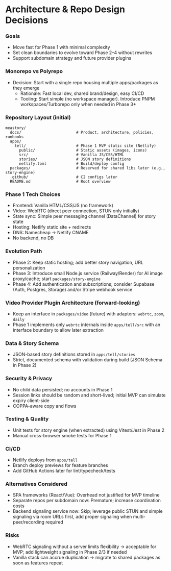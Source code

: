 # Architecture & Repo Design Decisions

### Goals
- Move fast for Phase 1 with minimal complexity
- Set clean boundaries to evolve toward Phase 2–4 without rewrites
- Support subdomain strategy and future provider plugins

### Monorepo vs Polyrepo
- Decision: Start with a single repo housing multiple apps/packages as they emerge
  - Rationale: Fast local dev, shared brand/design, easy CI/CD
  - Tooling: Start simple (no workspace manager). Introduce PNPM workspaces/Turborepo only when needed in Phase 3+

### Repository Layout (initial)
```
meastory/
  docs/                        # Product, architecture, policies, runbooks
  apps/
    tell/                      # Phase 1 MVP static site (Netlify)
      public/                  # Static assets (images, icons)
      src/                     # Vanilla JS/CSS/HTML
      stories/                 # JSON story definitions
      netlify.toml             # Build/deploy config
  packages/                    # Reserved for shared libs later (e.g., story-engine)
  .github/                     # CI configs later
  README.md                    # Root overview
```

### Phase 1 Tech Choices
- Frontend: Vanilla HTML/CSS/JS (no framework)
- Video: WebRTC (direct peer connection, STUN only initially)
- State sync: Simple peer messaging channel (DataChannel) for story state
- Hosting: Netlify static site + redirects
- DNS: Namecheap → Netlify CNAME
- No backend, no DB

### Evolution Path
- Phase 2: Keep static hosting; add better story navigation, URL personalization
- Phase 3: Introduce small Node.js service (Railway/Render) for AI image proxy/cache; start `packages/story-engine`
- Phase 4: Add authentication and subscriptions; consider Supabase (Auth, Postgres, Storage) and/or Stripe webhook service

### Video Provider Plugin Architecture (forward-looking)
- Keep an interface in `packages/video` (future) with adapters: `webrtc`, `zoom`, `daily`
- Phase 1 implements only `webrtc` internals inside `apps/tell/src` with an interface boundary to allow later extraction

### Data & Story Schema
- JSON-based story definitions stored in `apps/tell/stories`
- Strict, documented schema with validation during build (JSON Schema in Phase 2)

### Security & Privacy
- No child data persisted; no accounts in Phase 1
- Session links should be random and short-lived; initial MVP can simulate expiry client-side
- COPPA-aware copy and flows

### Testing & Quality
- Unit tests for story engine (when extracted) using Vitest/Jest in Phase 2
- Manual cross-browser smoke tests for Phase 1

### CI/CD
- Netlify deploys from `apps/tell`
- Branch deploy previews for feature branches
- Add GitHub Actions later for lint/typecheck/tests

### Alternatives Considered
- SPA frameworks (React/Vue): Overhead not justified for MVP timeline
- Separate repos per subdomain now: Premature; increase coordination costs
- Backend signaling service now: Skip; leverage public STUN and simple signaling via room URLs first, add proper signaling when multi-peer/recording required

### Risks
- WebRTC signaling without a server limits flexibility → acceptable for MVP; add lightweight signaling in Phase 2/3 if needed
- Vanilla stack can accrue duplication → migrate to shared packages as soon as features repeat 
